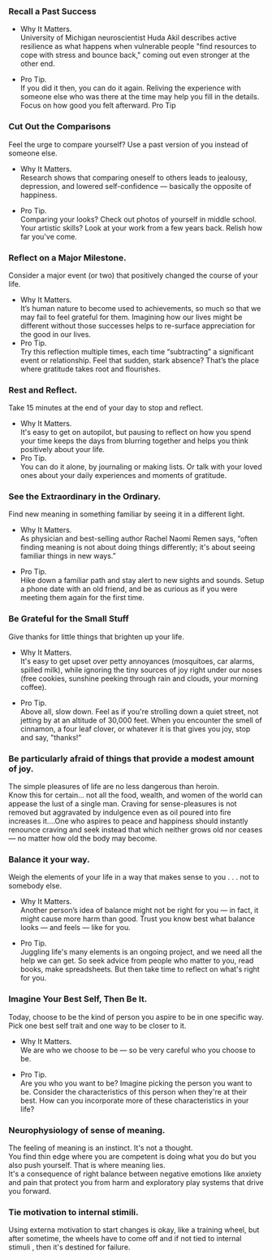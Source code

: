 ### Recall a Past Success 
- Why It Matters.   
University of Michigan neuroscientist Huda Akil describes active resilience as what happens when vulnerable people "find resources to cope with stress and bounce back," coming out even stronger at the other end.

- Pro Tip.   
If you did it then, you can do it again. Reliving the experience with someone else who was there at the time may help you fill in the details. Focus on how good you felt afterward.
Pro Tip

### Cut Out the Comparisons
Feel the urge to compare yourself? Use a past version of you instead of someone else.
- Why It Matters.     
Research shows that comparing oneself to others leads to jealousy, depression, and lowered self-confidence — basically the opposite of happiness.  

- Pro Tip.   
Comparing your looks? Check out photos of yourself in middle school. Your artistic skills? Look at your work from a few years back. Relish how far you've come.
  
### Reflect on a Major Milestone. 
Consider a major event (or two) that positively changed the course of your life.
- Why It Matters.    
It’s human nature to become used to achievements, so much so that we may fail to feel grateful for them. Imagining how our lives might be different without those successes helps to re-surface appreciation for the good in our lives.
- Pro Tip.  
Try this reflection multiple times, each time “subtracting” a significant event or relationship. Feel that sudden, stark absence? That’s the place where gratitude takes root and flourishes.
  
### Rest and Reflect.   
Take 15 minutes at the end of your day to stop and reflect.
- Why It Matters.   
It's easy to get on autopilot, but pausing to reflect on how you spend your time keeps the days from blurring together and helps you think positively about your life.
- Pro Tip.  
You can do it alone, by journaling or making lists. Or talk with your loved ones about your daily experiences and moments of gratitude.

### See the Extraordinary in the Ordinary.   
Find new meaning in something familiar by seeing it in a different light.
- Why It Matters.  
As physician and best-selling author Rachel Naomi Remen says, “often finding meaning is not about doing things differently; it's about seeing familiar things in new ways.”

- Pro Tip.   
Hike down a familiar path and stay alert to new sights and sounds. Setup a phone date with an old friend, and be as curious as if you were meeting them again for the first time.  

### Be Grateful for the Small Stuff
Give thanks for little things that brighten up your life.

- Why It Matters.    
It's easy to get upset over petty annoyances (mosquitoes, car alarms, spilled milk), while ignoring the tiny sources of joy right under our noses (free cookies, sunshine peeking through rain and clouds, your morning coffee). 

- Pro Tip.    
Above all, slow down. Feel as if you're strolling down a quiet street, not jetting by at an altitude of 30,000 feet. When you encounter the smell of cinnamon, a four leaf clover, or whatever it is that gives you joy, stop and say, "thanks!" 

### Be particularly afraid of things that provide a modest amount of joy.   
The simple pleasures of life are no less dangerous than heroin.  
Know this for certain… not all the food, wealth, and women of the world can appease the lust of a single man. Craving for sense-pleasures is not removed but aggravated by indulgence even as oil poured into fire increases it….One who aspires to peace and happiness should instantly renounce craving and seek instead that which neither grows old nor ceases — no matter how old the body may become.    


### Balance it your way.   
Weigh the elements of your life in a way that makes sense to you . . . not to somebody else.    

- Why It Matters.     
Another person’s idea of balance might not be right for you — in fact, it might cause more harm than good. Trust you know best what balance looks — and feels — like for you.    

- Pro Tip.    
Juggling life's many elements is an ongoing project, and we need all the help we can get. So seek advice from people who matter to you, read books, make spreadsheets. But then take time to reflect on what's right for you.    

###  Imagine Your Best Self, Then Be It.   
Today, choose to be the kind of person you aspire to be in one specific way. Pick one best self trait and one way to be closer to it.    

- Why It Matters.       
We are who we choose to be — so be very careful who you choose to be.    

- Pro Tip.    
Are you who you want to be? Imagine picking the person you want to be. Consider the characteristics of this person when they're at their best. How can you incorporate more of these characteristics in your life?     

###  Neurophysiology of sense of meaning.   
The feeling of meaning is an instinct. It's not a thought.   
You find thin edge where you are competent is doing what you do but you also push yourself. That is where meaning lies.   
It's a consequence of right balance between negative emotions like anxiety and pain that protect you from harm and exploratory play systems that drive you forward.

### Tie motivation to internal stimili.  
Using externa motivation to start changes is okay, like a training wheel, but after sometime, the wheels have to come off and if not tied to internal stimuli , then it's destined for failure.    


